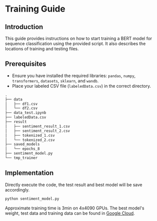 # Training Guide

## Introduction

This guide provides instructions on how to start training a BERT model for sequence classification using the provided script. It also describes the locations of training and testing files.

## Prerequisites

- Ensure you have installed the required libraries: `pandas`, `numpy`, `transformers`, `datasets`, `sklearn`, and `wandb`.
- Place your labeled CSV file (`labeledData.csv`) in the correct directory.

```python
.
├── data
│   ├── df1.csv
│   └── df2.csv
├── data_test.ipynb
├── labeledData.csv
├── result
│   ├── sentiment_result_1.csv
│   ├── sentiment_result_2.csv
│   ├── tokenized_1.csv
│   └── tokenized_2.csv
├── saved_models
│   └── epochs_8
├── sentiment_model.py
└── tmp_trainer
```

## Implementation

Directly execute the code, the test result and best model will be save accordingly.

```python
python sentiment_model.py
```

Approximate training time is 3min on 4x4090 GPUs.
The best model's weight, test data and training data can be found in [Google Cloud](https://drive.google.com/drive/folders/1XAWkesZweyD60VHO32IUOncZWZ4yvyWi).
